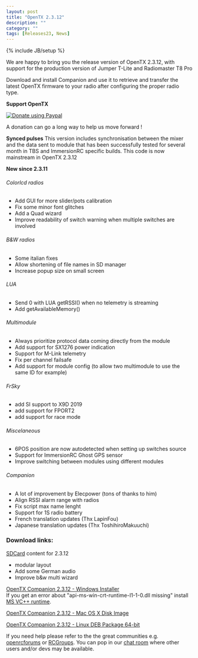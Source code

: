 ```yaml
---
layout: post
title: "OpenTX 2.3.12"
description: ""
category: ""
tags: [Releases23, News]
---
```

{% include JB/setup %}

We are happy to bring you the release version of OpenTX 2.3.12, with support for the production version of Jumper T-Lite and Radiomaster T8 Pro

Download and install Companion and use it to retrieve and transfer the latest OpenTX firmware to your radio after configuring the proper radio type.

**Support OpenTX**

<a href="https://www.paypal.com/cgi-bin/webscr?cmd=_s-xclick&amp;hosted_button_id=DJ9MASSKVW8WN" rel="nofollow"><img src="https://camo.githubusercontent.com/11b2f47d7b4af17ef3a803f57c37de3ac82ac039/68747470733a2f2f696d672e736869656c64732e696f2f62616467652f70617970616c2d646f6e6174652d79656c6c6f772e737667" alt="Donate using Paypal" data-canonical-src="https://img.shields.io/badge/paypal-donate-yellow.svg" style="max-width:100%;"></a>

A donation can go a long way to help us move forward !

**Synced pulses**
This version includes synchronisation between the mixer and the data sent to module that has been successfully tested for several month in TBS and ImmersionRC specific builds. This code is now mainstream in OpenTX 2.3.12

**New since 2.3.11**

###### Colorlcd radios
- Add GUI for more slider/pots calibration
- Fix some minor font glitches
- Add a Quad wizard
- Improve readability of switch warning when multiple switches are involved

###### B&W radios
- Some italian fixes
- Allow shortening of file names in SD manager
- Increase popup size on small screen

###### LUA
- Send 0 with LUA getRSSI() when no telemetry is streaming
- Add getAvailableMemory()

###### Multimodule
- Always prioritize protocol data coming directly from the module
- Add support for SX1276 power indication
- Support for M-Link telemetry
- Fix per channel failsafe
- Add support for module config (to allow two multimodule to use the same ID for example)

###### FrSky
- add SI support to X9D 2019
- add support for FPORT2
- add support for race mode

###### Miscelaneous
- 6POS position are now autodetected when setting up switches source
- Support for ImmersionRC Ghost GPS sensor
- Improve switching between modules using different modules

###### Companion
- A lot of improvement by Elecpower (tons of thanks to him)
- Align RSSI alarm range with radios
- Fix script max name lenght
- Support for 1S radio battery
- French translation updates (Thx LapinFou)
- Japanese translation updates (Thx ToshihiroMakuuchi)

### Download links:

[SDCard](http://downloads.open-tx.org/2.3/release/sdcard/) content for 2.3.12
- modular layout
- Add some German audio
- Improve b&w multi wizard

[OpenTX Companion 2.3.12  - Windows Installer](https://downloads.open-tx.org/2.3/release/companion/windows/companion-windows-2.3.12.exe)  
If you get an error about "api-ms-win-crt-runtime-I1-1-0.dll missing" install [MS VC++ runtime](https://support.microsoft.com/en-us/help/2999226/update-for-universal-c-runtime-in-windows).

[OpenTX Companion 2.3.12  - Mac OS X Disk Image](https://downloads.open-tx.org/2.3/release/companion/macosx/opentx-companion-2.3.12.dmg)

[OpenTX Companion 2.3.12  - Linux DEB Package 64-bit](https://downloads.open-tx.org/2.3/release/companion/linux/companion23_2.3.12_amd64.deb)

If you need help please refer to the the great communities e.g. [openrcforums](http://openrcforums.com/forum/viewforum.php?f=45) or [RCGroups](https://www.rcgroups.com/forums/showthread.php?3395177-Official-OpenTX-version-2-3-Discussion-Thread). You can pop in our [chat room](https://discord.gg/CZCwVx2) where other users and/or devs may be available.
